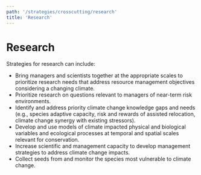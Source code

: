 ```yaml
---
path: '/strategies/crosscutting/research'
title: 'Research'
---
```


# Research

Strategies for research can include:

- Bring managers and scientists together at the appropriate scales to prioritize research needs that address resource management objectives considering a changing climate.
- Prioritize research on questions relevant to managers of near-term risk environments.
- Identify and address priority climate change knowledge gaps and needs (e.g., species adaptive capacity, risk and rewards of assisted relocation, climate change synergy with existing stressors).
- Develop and use models of climate impacted physical and biological variables and ecological processes at temporal and spatial scales relevant for conservation.
- Increase scientific and management capacity to develop management strategies to address climate change impacts.
- Collect seeds from and monitor the species most vulnerable to climate change.
